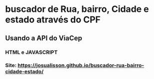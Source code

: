 # buscador de Rua, bairro, Cidade e estado através do CPF

## Usando a API do ViaCep

### HTML e JAVASCRIPT

### Site:  https://josualisson.github.io/buscador-rua-bairro-cidade-estado/
